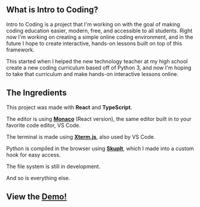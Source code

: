 ## What is Intro to Coding? 

Intro to Coding is a project that I'm working on with the goal of making coding education easier, modern, free, and accessible to all students. Right now I'm working on creating a simple online coding environment, and in the future I hope to create interactive, hands-on lessons built on top of this framework. 

This started when I helped the new technology teacher at my high school create a new coding curriculum based off of Python 3, and now I'm hoping to take that curriculum and make hands-on interactive lessons online. 
<!-- 
## Are you trying to make another Code.org / Codecademy? 

Not exactly, but maybe one day. Into to Coding has the goal of integrating into classrooms as a free and open source coding curriculum, making it easier for teachers to teach and students to learn. With more resources, Intro to Coding could one day be available to students without a teacher, but for right now this is outside the scope of the project. I also don't plan on ever monitizing this resource for profit. 

## What's the Problem with Coding Education?

Coding education currently sucks. The problem is that technology advances at incredible speeds and education can't keep up to teach it. As a result, the coding taught in classrooms covers the boring fundamentals, which really pushes kids away with a natural interest in computers. Intro to Coding tries to balance fun and applicable programming with basic concepts to help kids find their true passion for computer science. 

## How is Intro to Coding Different?

Intro to Coding wants to teach kids with hands-on learning and interactive lessons in a way that the computer science classes haven't seen before. The goal is to use modern technology to teach modern technology, so kids -->

## The Ingredients

This project was made with **React** and **TypeScript**. 

The editor is using **[Monaco](https://github.com/suren-atoyan/monaco-react/)** (React version), the same editor built in to your favorite code editor, VS Code. 

The terminal is made using **[Xterm.js](https://xtermjs.org/)**, also used by VS Code. 

Python is compiled in the browser using **[Skuplt](https://skulpt.org/)**, which I made into a custom hook for easy access.

The file system is still in development. 

And so is everything else. 


## View the [Demo!](https://introtocoding.netlify.app/)
